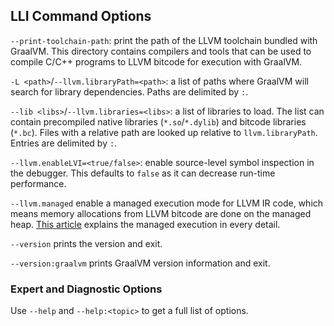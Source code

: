 ## LLI Command Options

`--print-toolchain-path`: print the path of the LLVM toolchain bundled with
GraalVM. This directory contains compilers and tools that can be used to
compile C/C++ programs to LLVM bitcode for execution with GraalVM.

`-L <path>`/`--llvm.libraryPath=<path>`: a list of paths where GraalVM will
search for library dependencies. Paths are delimited by `:`.

`--lib <libs>`/`--llvm.libraries=<libs>`: a list of libraries to load. The list
can contain precompiled native libraries (`*.so`/`*.dylib`) and bitcode
libraries (`*.bc`). Files with a relative path are looked up relative to
`llvm.libraryPath`. Entries are delimited by `:`.

`--llvm.enableLVI=<true/false>`: enable source-level symbol inspection in the
debugger. This defaults to `false` as it can decrease run-time performance.

`--llvm.managed` enable a managed execution mode for LLVM IR code, which means memory allocations from LLVM bitcode are done on the managed heap. [This article](https://medium.com/graalvm/safe-and-sandboxed-execution-of-native-code-f6096b35c360) explains the managed execution in every detail.

`--version` prints the version and exit.

`--version:graalvm` prints GraalVM version information and exit.

### Expert and Diagnostic Options

Use `--help` and `--help:<topic>` to get a full list of options.
